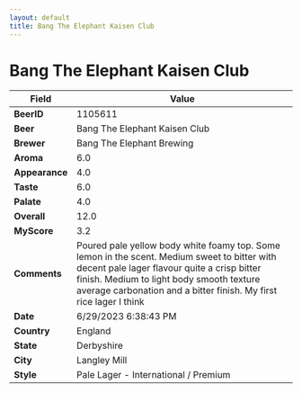 ```yaml
---
layout: default
title: Bang The Elephant Kaisen Club
---
```


# Bang The Elephant Kaisen Club

| Field         | Value     |
|---------------|-----------|
| **BeerID** | 1105611 |
| **Beer** | Bang The Elephant Kaisen Club |
| **Brewer** | Bang The Elephant Brewing |
| **Aroma** | 6.0 |
| **Appearance** | 4.0 |
| **Taste** | 6.0 |
| **Palate** | 4.0 |
| **Overall** | 12.0 |
| **MyScore** | 3.2 |
| **Comments** | Poured pale yellow body white foamy top. Some lemon in the scent. Medium sweet to bitter with decent pale lager flavour quite a crisp bitter finish. Medium to light body smooth texture average carbonation and a bitter finish. My first rice lager I think  |
| **Date** | 6/29/2023 6:38:43 PM |
| **Country** | England |
| **State** | Derbyshire |
| **City** | Langley Mill |
| **Style** | Pale Lager - International / Premium |
